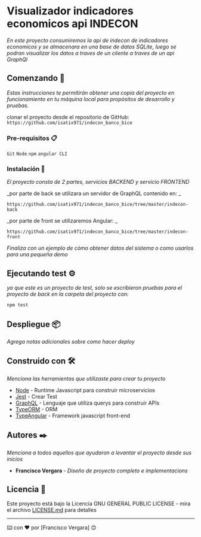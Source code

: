 # Visualizador indicadores economicos api INDECON

_En este proyecto consumiremos la api de indecon de indicadores economicos y se almacenara en una base de datos SQLite, 
luego se podran visualizar los datos a traves de un cliente a traves de un api GraphQl_

## Comenzando 🚀

_Estas instrucciones te permitirán obtener una copia del proyecto en funcionamiento en tu máquina local para propósitos de desarrollo y pruebas._

clonar el proyecto desde el repositorio de GitHub: 
```https://github.com/isatix971/indecon_banco_bice```

### Pre-requisitos 📋

```Git```
```Node```
```npm```
```angular CLI```


### Instalación 🔧

_El proyecto consta de 2 partes, servicios BACKEND y servicio FRONTEND_

_por parte de back se utilizara un servidor de GraphQL contenido en: _

```
https://github.com/isatix971/indecon_banco_bice/tree/master/indecon-back
```

_por parte de front se utilizaremos Angular: _

```
https://github.com/isatix971/indecon_banco_bice/tree/master/indecon-front
```

_Finaliza con un ejemplo de cómo obtener datos del sistema o como usarlos para una pequeña demo_

## Ejecutando test ⚙️

_ya que este es un proyecto de test, solo se escribieron pruebas para el proyecto de back en la carpeta del proyecto con:_

```
npm test
```

## Despliegue 📦

_Agrega notas adicionales sobre como hacer deploy_

## Construido con 🛠️

_Menciona las herramientas que utilizaste para crear tu proyecto_

* [Node](https://nodejs.org/en/) - Runtime Javascript para construir microservicios
* [Jest](https://jestjs.io/) - Crear Test
* [GraphQL](https://graphql.org/) - Lenguaje que utiliza querys para construir APIs
* [TypeORM](https://typeorm.io/#/) - ORM 
* [TypeAngular](https://angular.io/) - Framework javascript front-end 


## Autores ✒️

_Menciona a todos aquellos que ayudaron a levantar el proyecto desde sus inicios_

* **Francisco Vergara** - *Diseño de proyecto completo e implementacions* 

## Licencia 📄

Este proyecto está bajo la Licencia GNU GENERAL PUBLIC LICENSE - mira el archivo [LICENSE.md](LICENSE.md) para detalles

---
⌨️ con ❤️ por [Francisco Vergara] 😊